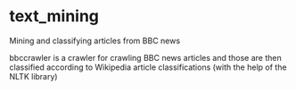 # text_mining
Mining and classifying articles from BBC news

bbccrawler is a crawler for crawling BBC news articles and those are then classified according to Wikipedia article classifications (with the help of the NLTK library)
